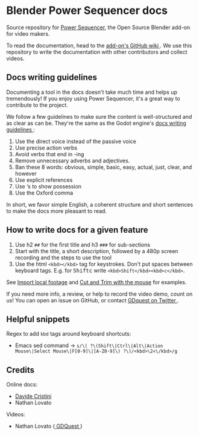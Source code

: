 # Blender Power Sequencer docs

Source repository for [Power Sequencer](https://github.com/GDquest/Blender-power-sequencer/), the Open Source Blender add-on for video makers.

To read the documentation, head to the [ add-on's GitHub wiki ](https://github.com/GDquest/Blender-power-sequencer/wiki). We use this repository to write the documentation with other contributors and collect videos.

## Docs writing guidelines

Documenting a tool in the docs doesn't take much time and helps up tremendously! If you enjoy using Power Sequencer, it's a great way to contribute to the project.

We follow a few guidelines to make sure the content is well-structured and as clear as can be. They're the same as the Godot engine's [ docs writing guidelines ](http://docs.godotengine.org/en/latest/community/contributing/docs_writing_guidelines.html):

1. Use the direct voice instead of the passive voice
1. Use precise action verbs
1. Avoid verbs that end in -ing
1. Remove unnecessary adverbs and adjectives.
1. Ban these 8 words: obvious, simple, basic, easy, actual, just, clear, and however
1. Use explicit references
1. Use ‘s to show possession
1. Use the Oxford comma

In short, we favor simple English, a coherent structure and short sentences to make the docs more pleasant to read.

## How to write docs for a given feature

1. Use h2 `##` for the first title and h3 `###` for sub-sections
1. Start with the title, a short description, followed by a 480p screen recording and the steps to use the tool
1. Use the html `<kbd></kbd>` tag for keystrokes. Don't put spaces between keyboard tags. E.g. for <kbd>Shift</kbd><kbd>c</kbd> write `<kbd>Shift</kbd><kbd>c</kbd>`.

See [Import local footage](./docs/import-local-footage.md) and [Cut and Trim with the mouse](./docs/cut-and-trim.md) for examples.

If you need more info, a review, or help to record the video demo, count on us! You can open an issue on GitHub, or contact [ GDquest on Twitter ](https://twitter.com/NathanGDquest).

## Helpful snippets

Regex to add `kbd` tags around keyboard shortcuts:

- Emacs sed command -> `s/\( ?\(Shift\|Ctrl\|Alt\|Action Mouse\|Select Mouse\|F[0-9]\|[A-Z0-9]\) ?\)/<kbd>\2<\/kbd>/g`

## Credits

Online docs:

- [ Davide Cristini ](https://github.com/davcri)
- Nathan Lovato

Videos:

- Nathan Lovato ([ GDQuest ](https://twitter.com/NathanGDquest))
